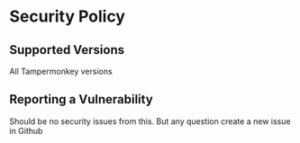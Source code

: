 # Security Policy

## Supported Versions

All Tampermonkey versions

## Reporting a Vulnerability

Should be no security issues from this. But any question create a new issue in Github
